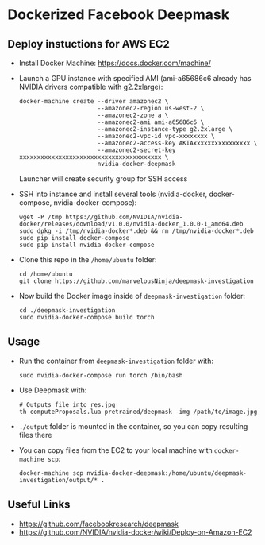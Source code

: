 # Dockerized Facebook Deepmask

## Deploy instuctions for AWS EC2
* Install Docker Machine: https://docs.docker.com/machine/
* Launch a GPU instance with specified AMI (ami-a65686c6 already has NVIDIA drivers compatible with g2.2xlarge):

  ```
  docker-machine create --driver amazonec2 \
                        --amazonec2-region us-west-2 \
                        --amazonec2-zone a \
                        --amazonec2-ami ami-a65686c6 \
                        --amazonec2-instance-type g2.2xlarge \
                        --amazonec2-vpc-id vpc-xxxxxxxx \
                        --amazonec2-access-key AKIAxxxxxxxxxxxxxxxx \
                        --amazonec2-secret-key xxxxxxxxxxxxxxxxxxxxxxxxxxxxxxxxxxxxxxxx \
                        nvidia-docker-deepmask
  ```

  Launcher will create security group for SSH access
* SSH into instance and install several tools (nvidia-docker, docker-compose, nvidia-docker-compose):

  ```
  wget -P /tmp https://github.com/NVIDIA/nvidia-docker/releases/download/v1.0.0/nvidia-docker_1.0.0-1_amd64.deb
  sudo dpkg -i /tmp/nvidia-docker*.deb && rm /tmp/nvidia-docker*.deb
  sudo pip install docker-compose
  sudo pip install nvidia-docker-compose
  ```

* Clone this repo in the `/home/ubuntu` folder:

  ```
  cd /home/ubuntu
  git clone https://github.com/marvelousNinja/deepmask-investigation
  ```

* Now build the Docker image inside of `deepmask-investigation` folder:

  ```
  cd ./deepmask-investigation
  sudo nvidia-docker-compose build torch
  ```

## Usage
* Run the container from `deepmask-investigation` folder with:

  ```
  sudo nvidia-docker-compose run torch /bin/bash
  ```

* Use Deepmask with:

  ```
  # Outputs file into res.jpg
  th computeProposals.lua pretrained/deepmask -img /path/to/image.jpg
  ```

* `./output` folder is mounted in the container, so you can copy resulting files there

* You can copy files from the EC2 to your local machine with `docker-machine scp`:

  ```
  docker-machine scp nvidia-docker-deepmask:/home/ubuntu/deepmask-investigation/output/* .
  ```

## Useful Links
* https://github.com/facebookresearch/deepmask
* https://github.com/NVIDIA/nvidia-docker/wiki/Deploy-on-Amazon-EC2
